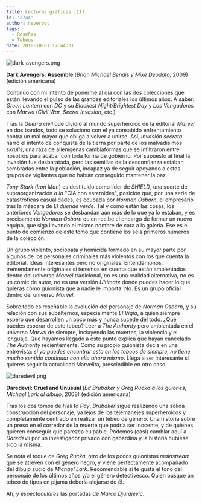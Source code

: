 ```yaml
---
title: Lecturas gráficas (II)
id: '2744'
author: neverbot
tags:
  - Reseñas
  - Tebeos
date: 2010-10-01 17:44:01
---
```


![dark_avengers.png](./dark_avengers.png)

**Dark Avengers: Assemble** (_Brian Michael Bendis y Mike Deodato_, 2009) (edición americana)

Continúo con mi intento de ponerme al día con las dos colecciones que están llevando el pulso de las grandes editoriales los últimos años. A saber: _Green Lantern_ con _DC_ y su _Blackest Night/Brightest Day_ y _Los Vengadores_ con _Marvel_ (_Civil War, Secret Invasion_, etc.)

Tras la _Guerra civil_ que dividió al mundo superheroico de la editorial _Marvel_ en dos bandos, todo se solucionó con el ya consabido enfrentamiento contra un mal mayor que obliga a volver a unirse. Así, _Invasión secreta_ narró el intento de conquista de la tierra por parte de los malvadísimos _skrulls_, una raza de alienígenas cambiaformas que se infiltraron entre nosotros para acabar con toda forma de gobierno. Por supuesto al final la invasión fue desbaratada, pero las semillas de la desconfianza estaban sembradas entre la población, incapaz ya de seguir apoyando a estos grupos de vigilantes que no habían conseguido mantener la paz.

_Tony Stark_ (_Iron Man_) es destituido como líder de _SHIELD_, una suerte de supraorganización _a la_ "CIA con esteroides", posición que, por una serie de catastróficas casualidades, es ocupada por _Norman Osborn_, el empresario tras la máscara de _El duende verde_. Tal y como están las cosas, los anteriores _Vengadores_ se desbandan aún más de lo que ya lo estaban, y es precisamente _Norman Osborn_ quien recibe el encargo de formar un nuevo equipo, que siga llevando el mismo nombre de cara a la galería. Ese es el punto de comienzo de este tomo que contiene los seis primeros números de la colección.

Un grupo violento, sociópata y homicida formado en su mayor parte por algunos de los personajes criminales más violentos con los que cuenta la editorial. Ideas interesantes pero no originales. Entendámonos, tremendamente originales si tenemos en cuenta que están ambientados dentro del universo _Marvel_ tradicional, no es una realidad alternativa, no es un cómic de autor, no es una versión _Ultimate_ donde puedes hacer lo que quieras como guionista que a nadie le importa. No. Es un grupo oficial dentro del universo _Marvel_.

Sobre todo es reseñable la evolución del personaje de _Norman Osborn_, y su relación con sus subalternos, especialmente _El Vigía_, a quien siempre espero que desarrollen un poco más y nunca sucede del todo. ¿Qué puedes esperar de este tebeo? Leer a _The Authority_ pero ambientada en el universo _Marvel_ de siempre, incluyendo las muertes, la violencia y el lenguaje. Que hayamos llegado a este punto explica que hayan cancelado _The Authority_ recientemente. Como su propio guionista decía en una entrevista: _si ya puedes encontrar esto en los tebeos de siempre, no tiene mucho sentido continuar con ello ahora mismo_. Llega a ser interesante si quieres seguir la actualidad Marvelita, prescindible en otro caso.

![daredevil.png](./daredevil.png)

**Daredevil: Cruel and Unusual** (_Ed Brubaker y Greg Rucka a los guiones, Michael Lark al dibujo_, 2008) (edición americana)

Tras los dos tomos de _Hell to Pay_, _Brubaker_ sigue realizando una sólida construcción del personaje, ya lejos de los tejemanejes superheroicos y completamente centrado en realizar un tebeo de género. Una historia sobre un preso en el corredor de la muerte que podría ser inocente, y de quienes quieren conseguir que parezca culpable. Podemos (casi) cambiar aquí a _Daredevil_ por un investigador privado con gabardina y la historia hubiese sido la misma.

Se nota el toque de _Greg Rucka_, otro de los pocos guionistas _mainstream_ que se atreven con el género negro, y viene perfectamente acompañado del dibujo sucio de _Michael Lark_. Recomendable si te gusta el tono del personaje de los últimos años y/o el género detectivesco. Quien busque un tebeo de tipos en pijama debería alejarse de él.

Ah, y _espectaculares_ las portadas de _Marco Djurdjevic_.